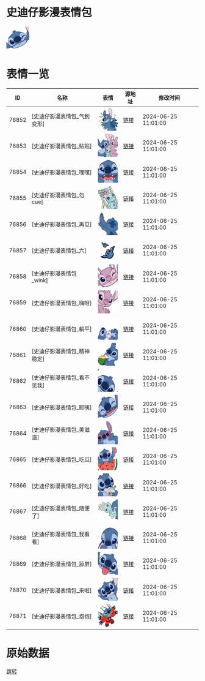 # 史迪仔影漫表情包

<img src="./cover.png" height="60" alt="cover" />

# 表情一览

|ID|名称|表情|源地址|修改时间|
|----|----|----|----|----|
|76852|[史迪仔影漫表情包_气到变形]|<img src="./pic/076852_%5B史迪仔影漫表情包_气到变形%5D.png" height="60" alt="气到变形"/>|[链接](https://i0.hdslb.com/bfs/garb/1fc7bb31f1ba382d6171db3e035a5effc16bc8ed.png)|2024-06-25 11:01:00|
|76853|[史迪仔影漫表情包_贴贴]|<img src="./pic/076853_%5B史迪仔影漫表情包_贴贴%5D.png" height="60" alt="贴贴"/>|[链接](https://i0.hdslb.com/bfs/garb/d65850c440c440ca4e500ddb9789a134867201a2.png)|2024-06-25 11:01:00|
|76854|[史迪仔影漫表情包_嘿嘿]|<img src="./pic/076854_%5B史迪仔影漫表情包_嘿嘿%5D.png" height="60" alt="嘿嘿"/>|[链接](https://i0.hdslb.com/bfs/garb/ae25fc794ae4196aa1b19628ea9990732a429b2c.png)|2024-06-25 11:01:00|
|76855|[史迪仔影漫表情包_勿cue]|<img src="./pic/076855_%5B史迪仔影漫表情包_勿cue%5D.png" height="60" alt="勿cue"/>|[链接](https://i0.hdslb.com/bfs/garb/ee8d85076ed55460067e6b1e246d40c658fc3870.png)|2024-06-25 11:01:00|
|76856|[史迪仔影漫表情包_再见]|<img src="./pic/076856_%5B史迪仔影漫表情包_再见%5D.png" height="60" alt="再见"/>|[链接](https://i0.hdslb.com/bfs/garb/d14e379abb0abcda67370b5426a2caa754fd249f.png)|2024-06-25 11:01:00|
|76857|[史迪仔影漫表情包_六]|<img src="./pic/076857_%5B史迪仔影漫表情包_六%5D.png" height="60" alt="六"/>|[链接](https://i0.hdslb.com/bfs/garb/73297c1112658c26dbc62bb339efdc7661c2518f.png)|2024-06-25 11:01:00|
|76858|[史迪仔影漫表情包_wink]|<img src="./pic/076858_%5B史迪仔影漫表情包_wink%5D.png" height="60" alt="wink"/>|[链接](https://i0.hdslb.com/bfs/garb/6bf36f722b1197b5fe67e6612b55430b9c2a77e1.png)|2024-06-25 11:01:00|
|76859|[史迪仔影漫表情包_嗨呀]|<img src="./pic/076859_%5B史迪仔影漫表情包_嗨呀%5D.png" height="60" alt="嗨呀"/>|[链接](https://i0.hdslb.com/bfs/garb/a5befc90617eba7e88ea7eecf517d9fea2552000.png)|2024-06-25 11:01:00|
|76860|[史迪仔影漫表情包_躺平]|<img src="./pic/076860_%5B史迪仔影漫表情包_躺平%5D.png" height="60" alt="躺平"/>|[链接](https://i0.hdslb.com/bfs/garb/d2a4ac598c4e75d156754cf5910f61ecc73ff6dc.png)|2024-06-25 11:01:00|
|76861|[史迪仔影漫表情包_精神稳定]|<img src="./pic/076861_%5B史迪仔影漫表情包_精神稳定%5D.png" height="60" alt="精神稳定"/>|[链接](https://i0.hdslb.com/bfs/garb/378fd27cb6e7fa333fd35a75c01439f6569befdc.png)|2024-06-25 11:01:00|
|76862|[史迪仔影漫表情包_看不见我]|<img src="./pic/076862_%5B史迪仔影漫表情包_看不见我%5D.png" height="60" alt="看不见我"/>|[链接](https://i0.hdslb.com/bfs/garb/e8de36c4e965bb6951600561c66784546a4c8ac1.png)|2024-06-25 11:01:00|
|76863|[史迪仔影漫表情包_耶咦]|<img src="./pic/076863_%5B史迪仔影漫表情包_耶咦%5D.png" height="60" alt="耶咦"/>|[链接](https://i0.hdslb.com/bfs/garb/1094390d1d5ba5e75694f5214d873dd113cfebd0.png)|2024-06-25 11:01:00|
|76864|[史迪仔影漫表情包_美滋滋]|<img src="./pic/076864_%5B史迪仔影漫表情包_美滋滋%5D.png" height="60" alt="美滋滋"/>|[链接](https://i0.hdslb.com/bfs/garb/9a700cb6e233ffdc4e58305f89b6f8780cb3b33c.png)|2024-06-25 11:01:00|
|76865|[史迪仔影漫表情包_吃瓜]|<img src="./pic/076865_%5B史迪仔影漫表情包_吃瓜%5D.png" height="60" alt="吃瓜"/>|[链接](https://i0.hdslb.com/bfs/garb/fa21d45ddec88a054ef6b626ac3ccb85fc2ad18e.png)|2024-06-25 11:01:00|
|76866|[史迪仔影漫表情包_好吃]|<img src="./pic/076866_%5B史迪仔影漫表情包_好吃%5D.png" height="60" alt="好吃"/>|[链接](https://i0.hdslb.com/bfs/garb/bf845e7ee50ce97fc5f11a42db8ef22473dfa8e0.png)|2024-06-25 11:01:00|
|76867|[史迪仔影漫表情包_随便了]|<img src="./pic/076867_%5B史迪仔影漫表情包_随便了%5D.png" height="60" alt="随便了"/>|[链接](https://i0.hdslb.com/bfs/garb/c49adbd04f6ab7b3ef1f40caf12e1a0a41a687ba.png)|2024-06-25 11:01:00|
|76868|[史迪仔影漫表情包_我看看]|<img src="./pic/076868_%5B史迪仔影漫表情包_我看看%5D.png" height="60" alt="我看看"/>|[链接](https://i0.hdslb.com/bfs/garb/13014524618e884defa3b08db4bce470cd7adbeb.png)|2024-06-25 11:01:00|
|76869|[史迪仔影漫表情包_舔屏]|<img src="./pic/076869_%5B史迪仔影漫表情包_舔屏%5D.png" height="60" alt="舔屏"/>|[链接](https://i0.hdslb.com/bfs/garb/4ea2ddef65060af29f456b8df1ec05cfcd5ead36.png)|2024-06-25 11:01:00|
|76870|[史迪仔影漫表情包_来啦]|<img src="./pic/076870_%5B史迪仔影漫表情包_来啦%5D.png" height="60" alt="来啦"/>|[链接](https://i0.hdslb.com/bfs/garb/43ee5d9d91e04ea3d11cd321fd30dba18f4c61c8.png)|2024-06-25 11:01:00|
|76871|[史迪仔影漫表情包_抱抱]|<img src="./pic/076871_%5B史迪仔影漫表情包_抱抱%5D.png" height="60" alt="抱抱"/>|[链接](https://i0.hdslb.com/bfs/garb/23634b232d45187fcb5a8cd3143d6468787d4c2c.png)|2024-06-25 11:01:00|

# 原始数据

[跳转](./raw.json)

